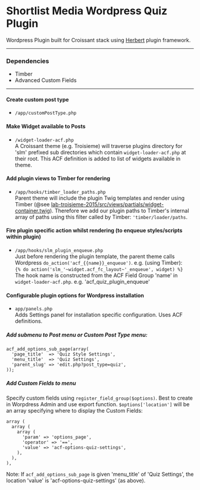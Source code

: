 Shortlist Media Wordpress Quiz Plugin
===============

Wordpress Plugin built  for Croissant stack using [Herbert](http://getherbert.com/) plugin framework.

---

### Dependencies

* Timber
* Advanced Custom Fields

---

#### Create custom post type
* `/app/customPostType.php`  

#### Make Widget available to Posts   
* `/widget-loader-acf.php`   
A Croissant theme (e.g. Troisieme) will traverse plugins directory for 'slm' prefixed sub directories which contain `widget-loader-acf.php` at their root. This ACF definition is added to list of widgets available in theme. 

#### Add plugin views to Timber for rendering
* `/app/hooks/timber_loader_paths.php`  
Parent theme will include the plugin Twig templates and render using Timber (@see [lab-troisieme-2015/src/views/partials/widget-container.twig](https://bitbucket.org/ShortlistMedia/lab-troisieme-2015/src/a09dddfd3df596f3c8b81db759160ded95a577e4/views/partials/widget-container.twig?at=master#cl-5)). Therefore we add our plugin paths to Timber's internal array of paths using this filter called by Timber: `'timber/loader/paths`. 

#### Fire plugin specific action whilst rendering (to enqueue styles/scripts within plugin)   
* `/app/hooks/slm_plugin_enqueue.php`  
Just before rendering the plugin template, the parent theme calls Wordpress `do_action('acf_{{name}}_enqueue')`. e.g. (using Timber):  
`{% do action('slm_'~widget.acf_fc_layout~'_enqueue', widget) %}`  
The hook name is constructed from the ACF Field Group 'name' in `widget-loader-acf.php`. e.g. 'acf_quiz_plugin_enqueue'

#### Configurable plugin options for Wordpress installation 
* `app/panels.php`  
Adds Settings panel for installation specific configuration. Uses ACF definitions.


##### Add submenu to Post menu or Custom Post Type menu:
```
acf_add_options_sub_page(array(
  'page_title'  => 'Quiz Style Settings',
  'menu_title'  => 'Quiz Settings',
  'parent_slug' => 'edit.php?post_type=quiz',
));
```

##### Add Custom Fields to menu
Specify custom fields using `register_field_group($options)`. Best to create in Worpdress Admin and use export function.
`$options['location']` will be an array specifying where to display the Custom Fields:
```
array (
  array (
    array (
      'param' => 'options_page',
      'operator' => '==',
      'value' => 'acf-options-quiz-settings',
    ),
  ),
),
```
Note: If `acf_add_options_sub_page` is given 'menu_title' of 'Quiz Settings', the location 'value' is 'acf-options-quiz-settings' (as above).